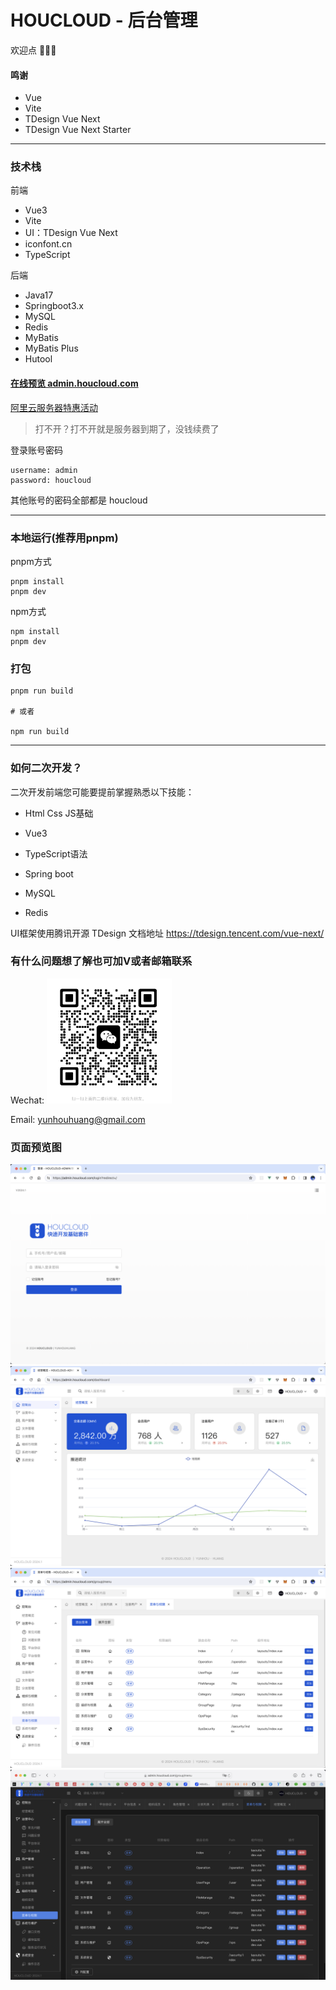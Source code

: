 # HOUCLOUD - 后台管理
欢迎点 🌟🌟🌟
#### 鸣谢

- Vue
- Vite
- TDesign Vue Next
- TDesign Vue Next Starter

---
 
### 技术栈
前端 
- Vue3
- Vite
- UI：TDesign Vue Next 
- iconfont.cn
- TypeScript

后端
- Java17
- Springboot3.x
- MySQL
- Redis
- MyBatis
- MyBatis Plus
- Hutool

#### [在线预览 admin.houcloud.com](https://admin.houcloud.com)
[阿里云服务器特惠活动](https://www.aliyun.com/activity/new/index?userCode=cygt84r6)

> 打不开？打不开就是服务器到期了，没钱续费了

登录账号密码

```text
username: admin
password: houcloud
```

其他账号的密码全部都是 houcloud

---

### 本地运行(推荐用pnpm)
pnpm方式
```shell
pnpm install 
pnpm dev
```

npm方式
```shell
npm install 
pnpm dev
```

### 打包
```shell
pnpm run build

# 或者

npm run build
```


---
### 如何二次开发？

[//]: # ([HOUCLOUD 文档]&#40;https://doc.houcloud.com&#41;)


二次开发前端您可能要提前掌握熟悉以下技能：

- Html Css JS基础
- Vue3
- TypeScript语法

- Spring boot
- MySQL
- Redis

UI框架使用腾讯开源 TDesign  文档地址 https://tdesign.tencent.com/vue-next/


### 有什么问题想了解也可加V或者邮箱联系

Wechat:
<img src="doc/IMG_4343.PNG" height="200" width="200" >

Email:
<a href="mailto:yunhouhuang@gmail.com">yunhouhuang@gmail.com</a>

###  页面预览图
![page1.png](doc%2Fpage1.png)
![page2.png](doc%2Fpage2.png)
![page3.png](doc%2Fpage3.png)
![page4.png](doc%2Fpage4.png)
